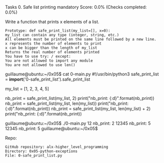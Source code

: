 Tasks
0. Safe list printing
mandatory
Score: 0.0% (Checks completed: 0.0%)

Write a function that prints x elements of a list.

    Prototype: def safe_print_list(my_list=[], x=0):
    my_list can contain any type (integer, string, etc.)
    All elements must be printed on the same line followed by a new line.
    x represents the number of elements to print
    x can be bigger than the length of my_list
    Returns the real number of elements printed
    You have to use try: / except:
    You are not allowed to import any module
    You are not allowed to use len()

guillaume@ubuntu:~/0x05$ cat 0-main.py
#!/usr/bin/python3
safe_print_list = __import__('0-safe_print_list').safe_print_list

my_list = [1, 2, 3, 4, 5]

nb_print = safe_print_list(my_list, 2)
print("nb_print: {:d}".format(nb_print))
nb_print = safe_print_list(my_list, len(my_list))
print("nb_print: {:d}".format(nb_print))
nb_print = safe_print_list(my_list, len(my_list) + 2)
print("nb_print: {:d}".format(nb_print))

guillaume@ubuntu:~/0x05$ ./0-main.py
12
nb_print: 2
12345
nb_print: 5
12345
nb_print: 5
guillaume@ubuntu:~/0x05$ 

Repo:

    GitHub repository: alx-higher_level_programming
    Directory: 0x05-python-exceptions
    File: 0-safe_print_list.py


